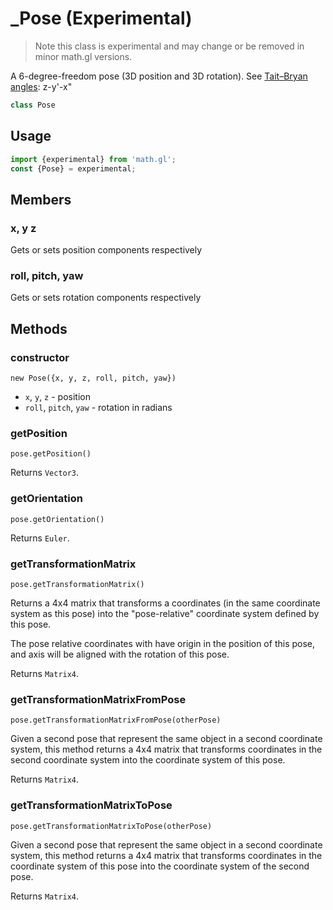 # \_Pose (Experimental)

> Note this class is experimental and may change or be removed in minor math.gl versions.

A 6-degree-freedom pose (3D position and 3D rotation).
See [Tait–Bryan angles](https://en.wikipedia.org/wiki/Euler_angles): z-y'-x"

```js
class Pose
```

## Usage

```js
import {experimental} from 'math.gl';
const {Pose} = experimental;
```

##  Members

### x, y z

Gets or sets position components respectively

### roll, pitch, yaw

Gets or sets rotation components respectively


## Methods

### constructor

```
new Pose({x, y, z, roll, pitch, yaw})
```

 * `x`, `y`, `z` - position
 * `roll`, `pitch`, `yaw` - rotation in radians

### getPosition

`pose.getPosition()`

Returns `Vector3`.

### getOrientation

`pose.getOrientation()`

Returns `Euler`.

### getTransformationMatrix

`pose.getTransformationMatrix()`

Returns a 4x4 matrix that transforms a coordinates (in the same
coordinate system as this pose) into the "pose-relative" coordinate
system defined by this pose.

The pose relative coordinates with have origin in the position of this
pose, and axis will be aligned with the rotation of this pose.

Returns `Matrix4`.

### getTransformationMatrixFromPose

`pose.getTransformationMatrixFromPose(otherPose)`

Given a second pose that represent the same object in a second coordinate
system, this method returns a 4x4 matrix that transforms coordinates in the
second coordinate system into the coordinate system of this pose.

Returns `Matrix4`.

### getTransformationMatrixToPose

`pose.getTransformationMatrixToPose(otherPose)`

Given a second pose that represent the same object in a second coordinate
system, this method returns a 4x4 matrix that transforms coordinates in the
coordinate system of this pose into the coordinate system of the second pose.

Returns `Matrix4`.
